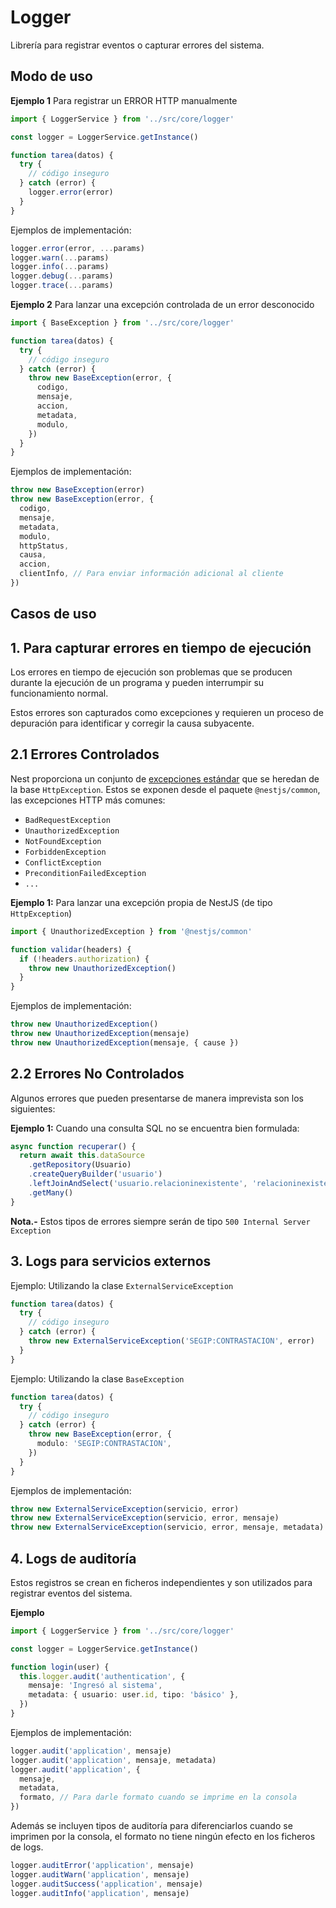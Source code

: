 # Logger

Librería para registrar eventos o capturar errores del sistema.

## Modo de uso

**Ejemplo 1** Para registrar un ERROR HTTP manualmente

```ts
import { LoggerService } from '../src/core/logger'

const logger = LoggerService.getInstance()

function tarea(datos) {
  try {
    // código inseguro
  } catch (error) {
    logger.error(error)
  }
}
```

Ejemplos de implementación:

```ts
logger.error(error, ...params)
logger.warn(...params)
logger.info(...params)
logger.debug(...params)
logger.trace(...params)
```

**Ejemplo 2** Para lanzar una excepción controlada de un error desconocido

```ts
import { BaseException } from '../src/core/logger'

function tarea(datos) {
  try {
    // código inseguro
  } catch (error) {
    throw new BaseException(error, {
      codigo,
      mensaje,
      accion,
      metadata,
      modulo,
    })
  }
}
```

Ejemplos de implementación:

```ts
throw new BaseException(error)
throw new BaseException(error, {
  codigo,
  mensaje,
  metadata,
  modulo,
  httpStatus,
  causa,
  accion,
  clientInfo, // Para enviar información adicional al cliente
})
```

## Casos de uso

## 1. Para capturar errores en tiempo de ejecución

Los errores en tiempo de ejecución son problemas que se producen durante la ejecución de un programa y pueden interrumpir su funcionamiento normal.

Estos errores son capturados como excepciones y requieren un proceso de depuración para identificar y corregir la causa subyacente.

## 2.1 Errores Controlados

Nest proporciona un conjunto de [excepciones estándar](https://docs.nestjs.com/exception-filters#built-in-http-exceptions) que se heredan de la base `HttpException`. Estos se exponen desde el paquete `@nestjs/common`, las excepciones HTTP más comunes:

- `BadRequestException`
- `UnauthorizedException`
- `NotFoundException`
- `ForbiddenException`
- `ConflictException`
- `PreconditionFailedException`
- `...`

**Ejemplo 1:** Para lanzar una excepción propia de NestJS (de tipo `HttpException`)

```ts
import { UnauthorizedException } from '@nestjs/common'

function validar(headers) {
  if (!headers.authorization) {
    throw new UnauthorizedException()
  }
}
```

Ejemplos de implementación:

```ts
throw new UnauthorizedException()
throw new UnauthorizedException(mensaje)
throw new UnauthorizedException(mensaje, { cause })
```

## 2.2 Errores No Controlados

Algunos errores que pueden presentarse de manera imprevista son los siguientes:

**Ejemplo 1:** Cuando una consulta SQL no se encuentra bien formulada:

```ts
async function recuperar() {
  return await this.dataSource
    .getRepository(Usuario)
    .createQueryBuilder('usuario')
    .leftJoinAndSelect('usuario.relacioninexistente', 'relacioninexistente')
    .getMany()
}
```

**Nota.-** Estos tipos de errores siempre serán de tipo `500 Internal Server Exception`

## 3. Logs para servicios externos

Ejemplo: Utilizando la clase `ExternalServiceException`

```ts
function tarea(datos) {
  try {
    // código inseguro
  } catch (error) {
    throw new ExternalServiceException('SEGIP:CONTRASTACION', error)
  }
}
```

Ejemplo: Utilizando la clase `BaseException`

```ts
function tarea(datos) {
  try {
    // código inseguro
  } catch (error) {
    throw new BaseException(error, {
      modulo: 'SEGIP:CONTRASTACION',
    })
  }
}
```

Ejemplos de implementación:

```ts
throw new ExternalServiceException(servicio, error)
throw new ExternalServiceException(servicio, error, mensaje)
throw new ExternalServiceException(servicio, error, mensaje, metadata)
```

## 4. Logs de auditoría

Estos registros se crean en ficheros independientes y son utilizados para registrar eventos del sistema.

**Ejemplo**

```ts
import { LoggerService } from '../src/core/logger'

const logger = LoggerService.getInstance()

function login(user) {
  this.logger.audit('authentication', {
    mensaje: 'Ingresó al sistema',
    metadata: { usuario: user.id, tipo: 'básico' },
  })
}
```

Ejemplos de implementación:

```ts
logger.audit('application', mensaje)
logger.audit('application', mensaje, metadata)
logger.audit('application', {
  mensaje,
  metadata,
  formato, // Para darle formato cuando se imprime en la consola
})
```

Además se incluyen tipos de auditoría para diferenciarlos cuando se imprimen por la consola, el formato no tiene ningún efecto en los ficheros de logs.

```ts
logger.auditError('application', mensaje)
logger.auditWarn('application', mensaje)
logger.auditSuccess('application', mensaje)
logger.auditInfo('application', mensaje)
```
